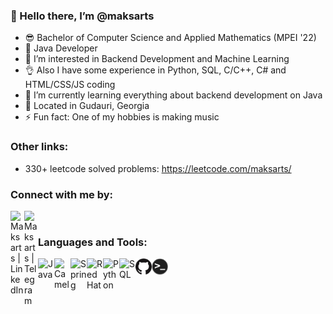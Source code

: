 ### 👋 Hello there, I’m @maksarts


- :sunglasses: Bachelor of Computer Science and Applied Mathematics (MPEI '22)
- :triumph: Java Developer
- 👀 I’m interested in Backend Development and Machine Learning
- :ok_hand: Also I have some experience in Python, SQL, C/C++, C# and HTML/CSS/JS coding
- 🌱 I’m currently learning everything about backend development on Java
- 🌃 Located in Gudauri, Georgia
- ⚡ Fun fact: One of my hobbies is making music

### Other links:
- 330+ leetcode solved problems: https://leetcode.com/maksarts/


### Connect with me by:
[<img align="left" alt="Maksarts | LinkedIn" width="22px" src="https://cdn-icons-png.flaticon.com/512/174/174857.png" />][LinkedIn]
[<img align="left" alt="Maksarts | Telegram" width="22px" src="https://upload.wikimedia.org/wikipedia/commons/thumb/8/82/Telegram_logo.svg/512px-Telegram_logo.svg.png" />][Telegram]


<br />

### Languages and Tools:

<img align="left" alt="Java" width="26px" src="https://upload.wikimedia.org/wikipedia/ru/thumb/3/39/Java_logo.svg/1200px-Java_logo.svg.png" />
<img align="left" alt="Camel" width="26px" src="https://static-00.iconduck.com/assets.00/apache-camel-icon-512x512-45u3xft2.png" />
<img align="left" alt="Spring" width="26px" src="https://miro.medium.com/max/500/1*AbiX4LwtSNozoyfypcKvEg.png" />
<img align="left" alt="Red Hat" width="26px" src="https://upload.wikimedia.org/wikipedia/commons/thumb/d/d8/Red_Hat_logo.svg/2560px-Red_Hat_logo.svg.png" />
<img align="left" alt="Python" width="26px" src="https://upload.wikimedia.org/wikipedia/commons/thumb/c/c3/Python-logo-notext.svg/1200px-Python-logo-notext.svg.png" />
<img align="left" alt="SQL" width="26px"  src="https://thumbs.dreamstime.com/b/sql-database-icon-logo-design-ui-ux-app-orange-inscription-shadow-96841969.jpg" />
<img align="left" alt="GitHub" width="26px" src="https://raw.githubusercontent.com/github/explore/78df643247d429f6cc873026c0622819ad797942/topics/github/github.png" />
<img align="left" alt="Terminal" width="26px" src="https://raw.githubusercontent.com/github/explore/80688e429a7d4ef2fca1e82350fe8e3517d3494d/topics/terminal/terminal.png" />













[LinkedIn]: https://linkedin.com/in/maksarts
[Telegram]: https://t.me/hehehelilili
